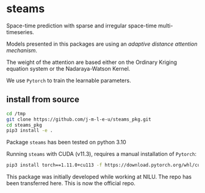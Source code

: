 # steams

Space-time prediction with sparse and irregular space-time multi-timeseries.

Models presented in this packages are using an *adaptive distance attention mechanism*.

The weight of the attention are based either on the Ordinary Kriging equation system or the Nadaraya-Watson Kernel.

We use `Pytorch` to train the learnable parameters.

<!-- ## Install from PyPi
```bash
pip install steams
``` -->


## install from source
```bash
cd /tmp
git clone https://github.com/j-m-l-e-u/steams_pkg.git
cd steams_pkg
pip3 install -e .
```

Package `steams` has been tested on python 3.10

Running `steams` with CUDA (v11.3), requires a manual installation of `Pytorch`:
```bash
pip3 install torch==1.11.0+cu113 -f https://download.pytorch.org/whl/cu113/torch_stable.html
```

This package was initially developed while working at NILU. The repo has been transferred here. This is now the official repo.
